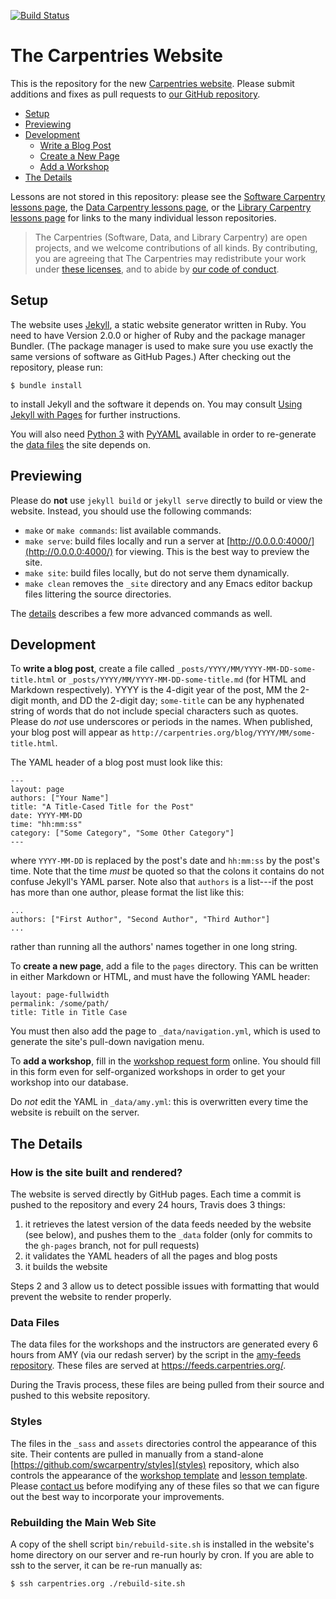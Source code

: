 [![Build Status](https://travis-ci.org/carpentries/carpentries.org.svg?branch=gh-pages)](https://travis-ci.org/carpentries/carpentries.org)

# The Carpentries Website

This is the repository for the new [Carpentries website](https://carpentries.org).
Please submit additions and fixes as pull requests to [our GitHub repository](https://github.com/carpentries/new-website).

*   [Setup](#setup)
*   [Previewing](#previewing)
*   [Development](#development)
    *   [Write a Blog Post](#blog)
    *   [Create a New Page](#page)
    *   [Add a Workshop](#workshop)
*   [The Details](#details)

Lessons are not stored in this repository:
please see the [Software Carpentry lessons page](https://software-carpentry.org/lessons/), the [Data Carpentry lessons page](https://datacarpentry.org/lessons/), or the [Library Carpentry lessons page](https://librarycarpentry.org/lessons/)
for links to the many individual lesson repositories.

> The Carpentries (Software, Data, and Library Carpentry) are open projects,
> and we welcome contributions of all kinds.
> By contributing,
> you are agreeing that The Carpentries may redistribute your work
> under [these licenses](http://software-carpentry.org/license/),
> and to abide by [our code of conduct](http://docs.carpentries.org/topic_folders/policies/code-of-conduct.html).

## Setup <a name="setup"></a>

The website uses [Jekyll](http://jekyllrb.com/), a static website generator written in Ruby.
You need to have Version 2.0.0 or higher of Ruby and the package manager Bundler.
(The package manager is used to make sure you use exactly the same versions of software as GitHub Pages.)
After checking out the repository, please run:

```
$ bundle install
```

to install Jekyll and the software it depends on.
You may consult [Using Jekyll with Pages](https://help.github.com/articles/using-jekyll-with-pages/) for further instructions.

You will also need [Python 3](http://python.org/) with
[PyYAML](https://pypi.python.org/pypi/PyYAML/) available in order to
re-generate the [data files](#details) the site depends on.

## Previewing <a name="previewing"></a>

Please do **not** use `jekyll build` or `jekyll serve` directly to build or view the website.
Instead, you should use the following commands:

*   `make` or `make commands`: list available commands.
*   `make serve`: build files locally and run a server at [http://0.0.0.0:4000/](http://0.0.0.0:4000/) for viewing.
    This is the best way to preview the site.
*   `make site`: build files locally, but do not serve them dynamically.
*   `make clean` removes the `_site` directory and any Emacs editor backup files littering the source directories.

The [details](#details) describes a few more advanced commands as well.


## Development <a name="development"></a>

<a name="blog"></a>
To **write a blog post**,
create a file called `_posts/YYYY/MM/YYYY-MM-DD-some-title.html` or  `_posts/YYYY/MM/YYYY-MM-DD-some-title.md`
(for HTML and Markdown respectively).
YYYY is the 4-digit year of the post, MM the 2-digit month, and DD the 2-digit day;
`some-title` can be any hyphenated string of words that do not include special characters such as quotes.
Please do *not* use underscores or periods in the names.
When published,
your blog post will appear as `http://carpentries.org/blog/YYYY/MM/some-title.html`.

The YAML header of a blog post must look like this:

~~~
---
layout: page
authors: ["Your Name"]
title: "A Title-Cased Title for the Post"
date: YYYY-MM-DD
time: "hh:mm:ss"
category: ["Some Category", "Some Other Category"]
---
~~~

where `YYYY-MM-DD` is replaced by the post's date and `hh:mm:ss` by the post's time.
Note that the time *must* be quoted so that the colons it contains do not confuse Jekyll's YAML parser.
Note also that `authors` is a list---if the post has more than one author,
please format the list like this:

~~~
...
authors: ["First Author", "Second Author", "Third Author"]
...
~~~

rather than running all the authors' names together in one long string.

<a name="page"></a>
To **create a new page**,
add a file to the `pages` directory.
This can be written in either Markdown or HTML,
and must have the following YAML header:

~~~
layout: page-fullwidth
permalink: /some/path/
title: Title in Title Case
~~~

You must then also add the page to `_data/navigation.yml`,
which is used to generate the site's pull-down navigation menu.

<a name="workshop"></a>
To **add a workshop**,
fill in the [workshop request form](https://amy.carpentries.org/forms/workshop/) online.
You should fill in this form even for self-organized workshops in order to get your workshop into our database.

Do *not* edit the YAML in `_data/amy.yml`:
this is overwritten every time the website is rebuilt on the server.

## The Details <a name="details"></a>


### How is the site built and rendered?

The website is served directly by GitHub pages.
Each time a commit is pushed to the repository and every 24 hours,
Travis does 3 things:

1. it retrieves the latest version of the data feeds needed by the website (see below),
   and pushes them to the `_data` folder
   (only for commits to the `gh-pages` branch, not for pull requests)
1. it validates the YAML headers of all the pages and blog posts
1. it builds the website

Steps 2 and 3 allow us to detect possible issues with formatting that would prevent the website
to render properly.

### Data Files

The data files for the workshops and the instructors are generated every 6 hours
from AMY (via our redash server) by the script in the
[amy-feeds repository](https://github.com/carpentries/amy-feeds).
These files are served at https://feeds.carpentries.org/.

During the Travis process,
these files are being pulled from their source and pushed to this website repository.


### Styles

The files in the `_sass` and `assets` directories control the appearance of this site.
Their contents are pulled in manually from a stand-alone [https://github.com/swcarpentry/styles](styles) repository,
which also controls the appearance of
the [workshop template](https://github.com/carpentries/workshop-template)
and [lesson template](https://github.com/swcarpentry/lesson-template).
Please [contact us](mailto:team@carpentries.org) before modifying any of these files
so that we can figure out the best way to incorporate your improvements.

### Rebuilding the Main Web Site

A copy of the shell script `bin/rebuild-site.sh` is installed in the website's home directory on our server
and re-run hourly by cron.
If you are able to ssh to the server,
it can be re-run manually as:

~~~
$ ssh carpentries.org ./rebuild-site.sh
~~~
